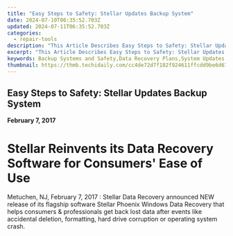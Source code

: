 ```yaml
---
title: "Easy Steps to Safety: Stellar Updates Backup System"
date: 2024-07-10T06:35:52.703Z
updated: 2024-07-11T06:35:52.703Z
categories:
  - repair-tools
description: "This Article Describes Easy Steps to Safety: Stellar Updates Backup System"
excerpt: "This Article Describes Easy Steps to Safety: Stellar Updates Backup System"
keywords: Backup Systems and Safety,Data Recovery Plans,System Updates Safety Measures,Protect Data with Backups,Stellar Safety Practices,Easy Data Protection Steps,Effective Backup Solutions
thumbnail: https://thmb.techidaily.com/cc4de72d7f182f924611ffcdd9be6d67698446b35913acbf3e4fc8c5af445646.jpg
---
```


## Easy Steps to Safety: Stellar Updates Backup System

**February 7, 2017**

# **Stellar Reinvents its Data Recovery Software for Consumers' Ease of Use**

Metuchen, NJ, February 7, 2017 : Stellar Data Recovery announced NEW release of its flagship software Stellar Phoenix Windows Data Recovery that helps consumers & professionals get back lost data after events like accidental deletion, formatting, hard drive corruption or operating system crash.


<ins class="adsbygoogle"
     style="display:block"
     data-ad-format="autorelaxed"
     data-ad-client="ca-pub-7571918770474297"
     data-ad-slot="1223367746"></ins>



<ins class="adsbygoogle"
     style="display:block"
     data-ad-client="ca-pub-7571918770474297"
     data-ad-slot="8358498916"
     data-ad-format="auto"
     data-full-width-responsive="true"></ins>


